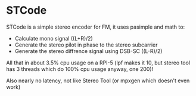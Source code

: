 # STCode
STCode is a simple stereo encoder for FM, it uses pasimple and math to:
-   Calculate mono signal ((L+R)/2)
-   Generate the stereo pilot in phase to the stereo subcarrier
-   Generate the stereo diffrence signal using DSB-SC ((L-R)/2)

All that in about 3.5% cpu usage on a RPI-5 (lpf makes it 10, but stereo tool has 3 threads which do 100% cpu usage anyway, one 200)!

Also nearly no latency, not like Stereo Tool (or mpxgen which doesn't even work)